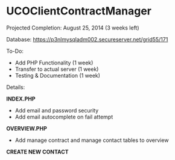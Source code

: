 UCOClientContractManager
================
Projected Completion: August 25, 2014 (3 weeks left)

Database:
https://p3nlmysqladm002.secureserver.net/grid55/171

To-Do:
- Add PHP Functionality		(1 week)
- Transfer to actual server	(1 week)
- Testing & Documentation	(1 week)

Details:

**INDEX.PHP**
- Add email and password security
- Add email autocomplete on fail attempt

**OVERVIEW.PHP**
- Add manage contract and manage contact tables to overview

**CREATE NEW CONTACT**
